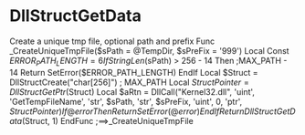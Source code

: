 # DllStructGetData
 Create a unique tmp file, optional path and prefix Func _CreateUniqueTmpFile($sPath = @TempDir, $sPreFix = '999')     Local Const $ERROR_PATH_LENGTH = 6      If StringLen($sPath) > 256 - 14 Then ;MAX_PATH - 14         Return SetError($ERROR_PATH_LENGTH)     EndIf      Local $Struct = DllStructCreate("char[256]") ; MAX_PATH     Local $StructPointer = DllStructGetPtr($Struct)      Local $aRtn = DllCall("Kernel32.dll", 'uint', 'GetTempFileName', 'str', $sPath, 'str', $sPreFix, 'uint', 0, 'ptr', $StructPointer)     If @error Then         Return SetError(@error)     EndIf      Return DllStructGetData($Struct, 1) EndFunc   ;==>_CreateUniqueTmpFile

